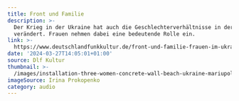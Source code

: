 ```yaml
---
title: Front und Familie
description: >-
  Der Krieg in der Ukraine hat auch die Geschlechterverhältnisse in der Ukraine
  verändert. Frauen nehmen dabei eine bedeutende Rolle ein.
link: >-
  https://www.deutschlandfunkkultur.de/front-und-familie-frauen-im-ukrainekrieg-dlf-kultur-bc7cffbc-100.html
date: '2024-03-27T14:05:01+01:00'
source: Dlf Kultur
thumbnail: >-
  /images/installation-three-women-concrete-wall-beach-ukraine-mariupol-1435481-pxhere.com.jpg
imageSource: Irina Prokopenko
category: audio
---
```



